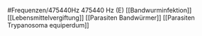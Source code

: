 #Frequenzen/475440Hz
475440 Hz (E)
[[Bandwurminfektion]]
[[Lebensmittelvergiftung]]
[[Parasiten Bandwürmer]]
[[Parasiten Trypanosoma equiperdum]]